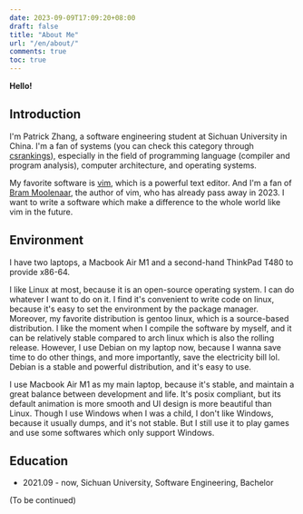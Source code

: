 ```yaml
---
date: 2023-09-09T17:09:20+08:00
draft: false
title: "About Me"
url: "/en/about/"
comments: true
toc: true
---
```


**Hello!**

## Introduction

I'm Patrick Zhang, a software engineering student at Sichuan University in China. I'm a fan of systems (you can check this category through [csrankings](https://csrankings.org/)), especially in the field of programming language (compiler and program analysis), computer architecture, and operating systems.

My favorite software is [vim](https://www.vim.org/), which is a powerful text editor. And I'm a fan of [Bram Moolenaar](https://en.wikipedia.org/wiki/Bram_Moolenaar), the author of vim, who has already pass away in 2023. I want to write a software which make a difference to the whole world like vim in the future.

## Environment

I have two laptops, a Macbook Air M1 and a second-hand ThinkPad T480 to provide x86-64.

I like Linux at most, because it is an open-source operating system. I can do whatever I want to do on it. I find it's convenient to write code on linux, because it's easy to set the environment by the package manager. Moreover, my favorite distribution is gentoo linux, which is a source-based distribution. I like the moment when I compile the software by myself, and it can be relatively stable compared to arch linux which is also the rolling release. However, I use Debian on my laptop now, because I wanna save time to do other things, and more importantly, save the electricity bill lol. Debian is a stable and powerful distribution, and it's easy to use.

I use Macbook Air M1 as my main laptop, because it's stable, and maintain a great balance between development and life. It's posix compliant, but its default animation is more smooth and UI design is more beautiful than Linux. Though I use Windows when I was a child, I don't like Windows, because it usually dumps, and it's not stable. But I still use it to play games and use some softwares which only support Windows.

## Education

- 2021.09 - now, Sichuan University, Software Engineering, Bachelor

(To be continued)
